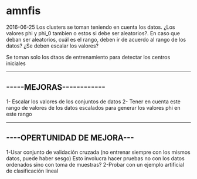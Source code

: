 # amnfis
2016-06-25
  Los clusters se toman teniendo en cuenta los datos. ¿Los valores phi y phi_0 tambien o estos si debe ser aleatorios?. En caso que deban ser aleatorios, cuál es el rango, deben ir de acuerdo al rango de los datos? ¿Se deben escalar los valores?

  Se toman solo los dtaos de entrenamiento para detectar los centros iniciales



------------------------
-----MEJORAS------------
------------------------
1- Escalar los valores de los conjuntos de datos
2- Tener en cuenta este rango de valores de los datos escalados para generar los valores phi en este rango

-----------------------------
----OPERTUNIDAD DE MEJORA---
-----------------------------
1-Usar conjunto de validación cruzada (no entrenar siempre con los mismos datos, puede haber sesgo)
  Esto involucra hacer pruebas no con los datos ordenados sino con toma de muestras?
2-Probar con un ejemplo artificial de clasificación lineal
